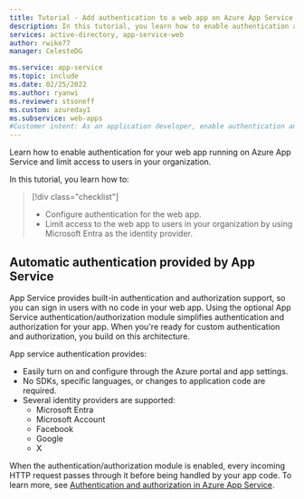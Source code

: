 ```yaml
---
title: Tutorial - Add authentication to a web app on Azure App Service | Azure
description: In this tutorial, you learn how to enable authentication and authorization for a web app running on Azure App Service. Limit access to the web app to users in your organization​.
services: active-directory, app-service-web
author: rwike77
manager: CelesteDG

ms.service: app-service
ms.topic: include
ms.date: 02/25/2022
ms.author: ryanwi
ms.reviewer: stsoneff
ms.custom: azureday1
ms.subservice: web-apps
#Customer intent: As an application developer, enable authentication and authorization for a web app running on Azure App Service.
---
```


Learn how to enable authentication for your web app running on Azure App Service and limit access to users in your organization.

In this tutorial, you learn how to:

> [!div class="checklist"]
>
> * Configure authentication for the web app.
> * Limit access to the web app to users in your organization by using Microsoft Entra as the identity provider.

## Automatic authentication provided by App Service

App Service provides built-in authentication and authorization support, so you can sign in users with no code in your web app. Using the optional App Service authentication/authorization module simplifies authentication and authorization for your app. When you're ready for custom authentication and authorization, you build on this architecture.

App service authentication provides:

* Easily turn on and configure through the Azure portal and app settings. 
* No SDKs, specific languages, or changes to application code are required.​ 
* Several identity providers are supported:
    * Microsoft Entra
    * Microsoft Account
    * Facebook
    * Google
    * X

When the authentication/authorization module is enabled, every incoming HTTP request passes through it before being handled by your app code.​​ To learn more, see [Authentication and authorization in Azure App Service](../../overview-authentication-authorization.md).
